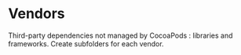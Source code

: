 # Vendors

Third-party dependencies not managed by CocoaPods : libraries and frameworks.
Create subfolders for each vendor.